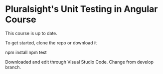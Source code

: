 # Pluralsight's Unit Testing in Angular Course
This course is up to date.

To get started, clone the repo or download it

npm install
npm test

Downloaded and edit through Visual Studio Code.
Change from develop branch.